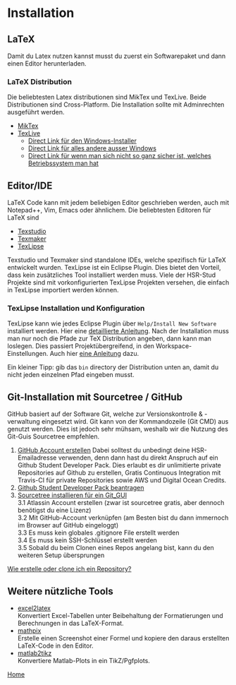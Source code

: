  # Installation
 ## LaTeX 
 Damit du Latex nutzen kannst musst du zuerst ein Softwarepaket und dann einen Editor herunterladen.
 
 ### LaTeX Distribution
 Die beliebtesten Latex distributionen sind MikTex und TexLive. Beide Distributionen sind Cross-Platform. Die Installation sollte mit Adminrechten ausgeführt werden.
 
- [MikTex](https://miktex.org/download) 
- [TexLive](https://www.tug.org/texlive/acquire-netinstall.html)
	- [Direct Link für den Windows-Installer](http://mirror.ctan.org/systems/texlive/tlnet/install-tl-windows.exe)
	- [Direct Link für alles andere ausser Windows](http://mirror.ctan.org/systems/texlive/tlnet/install-tl-unx.tar.gz)
	- [Direct Link für wenn man sich nicht so ganz sicher ist, welches Betriebssystem man hat](http://mirror.ctan.org/systems/texlive/tlnet/install-tl.zip)

## Editor/IDE
LaTeX Code kann mit jedem beliebigen Editor geschrieben werden, auch mit Notepad++, Vim, Emacs oder ähnlichem. Die beliebtesten Editoren für LaTeX sind 

- [Texstudio](https://www.texstudio.org)
- [Texmaker](http://www.xm1math.net/texmaker/)
- [TexLipse](http://texlipse.sourceforge.net/)

Texstudio und Texmaker sind standalone IDEs, welche spezifisch für LaTeX entwickelt wurden. TexLipse ist ein Eclipse Plugin. Dies bietet den Vorteil, dass kein zusätzliches Tool installiert werden muss. Viele der HSR-Stud Projekte sind mit vorkonfigurierten TexLipse Projekten versehen, die einfach in TexLipse importiert werden können.

### TexLipse Installation und Konfiguration
TexLipse kann wie jedes Eclipse Plugin über `Help/Install New Software` installiert werden. Hier eine [detaillierte Anleitung](http://texlipse.sourceforge.net/manual/installation.html). Nach der Installation muss man nur noch die Pfade zur TeX Distribution angeben, dann kann man loslegen. Dies passiert Projektübergreifend, in den Workspace-Einstellungen. Auch hier [eine Anleitung](http://texlipse.sourceforge.net/manual/configuration.html) dazu. 

Ein kleiner Tipp: gib das `bin` directory der Distribution unten an, damit du nicht jeden einzelnen Pfad eingeben musst.

## Git-Installation mit Sourcetree / GitHub
GitHub basiert auf der Software Git, welche zur Versionskontrolle & -verwaltung eingesetzt wird. Git kann von der Kommandozeile (Git CMD) aus genutzt werden. Dies ist jedoch sehr mühsam, weshalb wir die Nutzung des Git-Guis Sourcetree empfehlen. 
   1. [GitHub Account erstellen](https://www.github.com)
   Dabei solltest du unbedingt deine HSR-Emailadresse verwenden, denn dann hast du direkt Anspruch auf ein Github Student Developer Pack.    Dies erlaubt es dir unlimitierte private Repositories auf Github zu erstellen, Gratis Continuous Integration mit Travis-CI für private    Repositories sowie AWS und Digital Ocean Credits. 
   2. [Github Student Developer Pack beantragen](https://www.openhsr.ch/tipps/github-education-pack/)  
   3. [Sourcetree installieren für ein Git_GUI](https://www.sourcetreeapp.com/)  
   3.1 Atlassin Account erstellen (zwar ist sourcetree gratis, aber dennoch benötigst du eine Lizenz)  
   3.2 Mit GitHub-Account verknüpfen (am Besten bist du dann immernoch im Browser auf GitHub eingeloggt)  
   3.3 Es muss kein globales .gitignore File erstellt werden  
   3.4 Es muss kein SSH-Schlüssel erstellt werden  
   3.5 Sobald du beim Clonen eines Repos angelang bist, kann du den weiteren Setup übersprungen  

[Wie erstelle oder clone ich ein Repository?](https://github.com/HSR-Stud/Willkommen/blob/master/HowTo-Create%20a%20Repository.md#create-a-repository)  

## Weitere nützliche Tools

- [excel2latex](https://ctan.org/pkg/excel2latex?lang=de)  
   Konvertiert Excel-Tabellen unter Beibehaltung der Formatierungen und Berechnungen in das LaTeX-Format.  
- [mathpix](https://mathpix.com/)  
   Erstelle einen Screenshot einer Formel und kopiere den daraus erstellten LaTeX-Code in den Editor.  
- [matlab2tikz](https://tomlankhorst.nl/matlab-to-latex-with-matlab2tikz/)  
    Konvertiere Matlab-Plots in ein TikZ/Pgfplots.  
	  
[Home](https://github.com/HSR-Stud/Willkommen)

